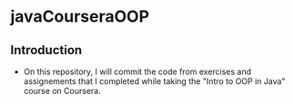 # javaCourseraOOP

## Introduction

- On this repository, I will commit the code from exercises and assignements that I completed while taking the "Intro to OOP in Java" course on Coursera. 

